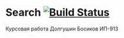 # Search [![Build Status](https://travis-ci.org/Qweeeeex/Search.svg?branch=master)](https://travis-ci.org/Qweeeeex/Search)
Курсовая работа Долгушин Босиков ИП-913
